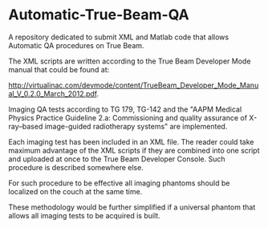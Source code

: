 Automatic-True-Beam-QA
======================
A repository dedicated to submit XML and Matlab code that allows Automatic QA procedures on True Beam. 

The XML scripts are written according to the True Beam Developer Mode manual that could be found at:

http://virtualinac.com/devmode/content/TrueBeam_Developer_Mode_Manual_V_0.2.0_March_2012.pdf. 

Imaging QA tests according to TG 179, TG-142 and the "AAPM Medical Physics Practice Guideline 2.a:
Commissioning and quality assurance of X-ray–based image-guided radiotherapy systems" are implemented. 

Each imaging test has been included in an XML file. The reader could take maximum advantage of the XML scripts if they are combined into one script and uploaded at once to the True Beam Developer Console. Such procedure is described somewhere else.

For such procedure to be effective all imaging phantoms should be localized on the couch at the same time. 

These methodology would be further simplified if a universal phantom that allows all imaging tests to be acquired is built. 


